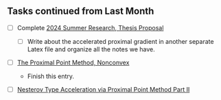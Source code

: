 ## Tasks continued from Last Month

- [ ] Complete [2024 Summer Research, Thesis Proposal](../MATH%20999%20Paper%20Reviews%20and%20Frontier%20Mathematics/2024%20Summer%20Research,%20Thesis%20Proposal.md)
    - [ ] Write about the accelerated proximal gradient in another separate Latex file and organize all the notes we have.
- [ ] [The Proximal Point Method, Nonconvex](app://obsidian.md/AMATH%20516%20Numerical%20Optimizations/The%20Proximal%20Point%20Method,%20Nonconvex.md)
    - Finish this entry.

- [ ] [Nesterov Type Acceleration via Proximal Point Method Part II](app://obsidian.md/AMATH%20516%20Numerical%20Optimizations/Proximal%20Methods/Nesterov%20Type%20Acceleration%20via%20Proximal%20Point%20Method%20Part%20II.md)